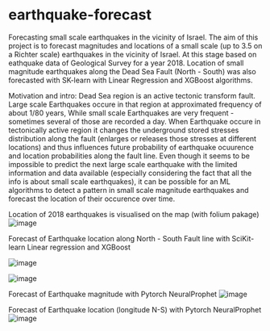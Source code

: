 # earthquake-forecast
Forecasting small scale earthquakes in the vicinity of Israel.
The aim of this project is to forecast magnitudes and locations of a small scale (up to 3.5 on a Richter scale) earthquakes in the vicinity of Israel. At this stage based on eathquake data of Geological Survey for a year 2018.
 Location of small magnitude earthquakes along the Dead Sea Fault (North - South) was also forecasted with SK-learn with Linear Regression and XGBoost algorithms.

Motivation and intro:
 Dead Sea region is an active tectonic transform fault. Large scale Earthquakes occure in that region at approximated frequency of about 1/80 years, While small scale Earthquakes are very frequent - sometimes several of those are recorded a day. When Earthquake occure in tectonically active region it changes the underground stored stresses distribution along the fault (enlarges or releases those stresses at different locations) and thus influences future probability of earthquake ocuurence and location probabilities along the fault line.
 Even though it seems to be impossible to predict the next large scale earthquake with the limited information and data available (especially considering the fact that all the info is about small scale earthquakes), it can be possible for an ML algorithms to detect a pattern in small scale magnitude earthquakes and forecast the location of their occurence over time.

Location of 2018 earthquakes is visualised on the map (with folium pakage)
![image](https://user-images.githubusercontent.com/101993270/181304040-afa5ce69-1c1a-433c-b110-6ede7cd0dee2.png)

Forecast of Earthquake location along North - South Fault line with SciKit-learn Linear regression and XGBoost

![image](https://user-images.githubusercontent.com/101993270/213099563-e62dff67-1af4-477e-a743-6040996d4b7b.png)

![image](https://user-images.githubusercontent.com/101993270/213099104-ad101888-2403-43dd-ad75-84e05ec3e59d.png)


Forecast of Earthquake magnitude with Pytorch NeuralProphet
![image](https://user-images.githubusercontent.com/101993270/159774480-e60a0b4f-bc10-4c6e-b42a-126e338e0d87.png)

Forecast of Earthquake location (longitude N-S) with Pytorch NeuralProphet
![image](https://user-images.githubusercontent.com/101993270/159774373-fafaae95-d267-4986-8a2f-6b3aec7d4b6c.png)
